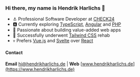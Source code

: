 ### Hi there, my name is Hendrik Harlichs 👋

- ⚓️ Professional Software Developer at [CHECK24](https://jobs.check24.de)
- 🅰️ Currently exploring [TypeScript](https://www.typescriptlang.org), [Angular](https://angular.io) and [PHP](https://www.php.net)
- 💪 Passionate about building value-added web apps
- 💊 Successfully underwent [Tailwind CSS](https://tailwindcss.com) rehab
- 💀 Prefers [Vue.js](https://vuejs.org) and [Svelte](https://svelte.dev/) over [React](https://reactjs.org)

#### Contact

**Email** [hi@hendrikharlichs.de](mailto:hi@hendrikharlichs.de) | **Web** [www.hendrikharlichs.de](https://www.hendrikharlichs.de)
